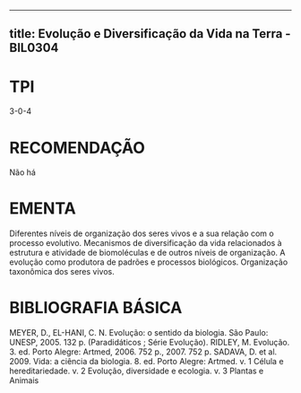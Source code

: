 
---
title: Evolução e Diversificação da Vida na Terra - BIL0304 
---

# TPI

3-0-4

# RECOMENDAÇÃO

Não há

# EMENTA

Diferentes níveis de organização dos seres vivos e a sua relação com o processo evolutivo. Mecanismos de diversificação da vida relacionados à estrutura e atividade de biomoléculas e de outros níveis de organização. A evolução como produtora de padrões e processos biológicos. Organização taxonômica dos seres vivos.

# BIBLIOGRAFIA BÁSICA

MEYER, D., EL-HANI, C. N. Evolução: o sentido da biologia. São Paulo: UNESP, 2005. 132 p. (Paradidáticos ; Série Evolução).
RIDLEY, M. Evolução. 3. ed. Porto Alegre: Artmed, 2006. 752 p., 2007. 752 p.
SADAVA, D. et al. 2009. Vida: a ciência da biologia. 8. ed. Porto Alegre: Artmed. v. 1 Célula e hereditariedade. v. 2 Evolução, diversidade e ecologia. v. 3 Plantas e Animais
        
